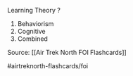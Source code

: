 Learning Theory
?
1. Behaviorism
2. Cognitive
3. Combined
<!--SR:!2022-09-28,1,230-->

Source: [[Air Trek North FOI Flashcards]]

#airtreknorth-flashcards/foi
